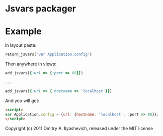 Jsvars packager
===============

Example
=======

In layout paste:

```ruby
return_jsvars('var Application.config')
```

Then anywhere in views:

```ruby
add_jsvars({:url => {:port => 80}})

...

add_jsvars({:url => {:hostname => 'localhost'}})
```

And you will get:

```html
<script>
var Application.config = {url: {hostname: 'localhost', :port => 80}};
</script>
```

Copyright (c) 2011 Dmitry A. Ilyashevich, released under the MIT license
